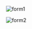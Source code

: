 ![form1](https://github.com/makoto0825/Web_lab/assets/120376737/1db7794d-5184-475e-8f4b-cf73581ffda4)


![form2](https://github.com/makoto0825/Web_lab/assets/120376737/5464a379-9525-43ee-88ec-32d3ca7b36ed)
